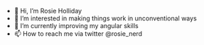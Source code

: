 - 👋 Hi, I’m Rosie Holliday
- 👀 I’m interested in making things work in unconventional ways
- 🌱 I’m currently improving my angular skills
- 📫 How to reach me via twitter @rosie_nerd

<!---
rosiemcposie/rosiemcposie is a ✨ special ✨ repository because its `README.md` (this file) appears on your GitHub profile.
You can click the Preview link to take a look at your changes.
--->
